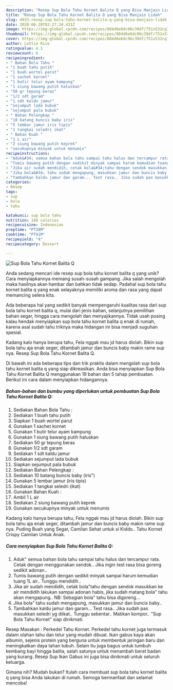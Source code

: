 ```yaml
---
description: "Resep Sup Bola Tahu Kornet Balita Q yang Bisa Manjain Lidah"
title: "Resep Sup Bola Tahu Kornet Balita Q yang Bisa Manjain Lidah"
slug: 4933-resep-sup-bola-tahu-kornet-balita-q-yang-bisa-manjain-lidah
date: 2020-06-20T02:27:24.431Z
image: https://img-global.cpcdn.com/recipes/884d6e6dc96c39df/751x532cq70/sup-bola-tahu-kornet-balita-q-foto-resep-utama.jpg
thumbnail: https://img-global.cpcdn.com/recipes/884d6e6dc96c39df/751x532cq70/sup-bola-tahu-kornet-balita-q-foto-resep-utama.jpg
cover: https://img-global.cpcdn.com/recipes/884d6e6dc96c39df/751x532cq70/sup-bola-tahu-kornet-balita-q-foto-resep-utama.jpg
author: Lottie Rice
ratingvalue: 4.1
reviewcount: 6
recipeingredient:
- " Bahan Bola Tahu "
- "1 buah tahu putih"
- "1 buah wortel parut"
- "1 sachet kornet"
- "1 butir telur ayam kampung"
- "1 siung bawang putih haluskan"
- "50 gr tepung beras"
- "1/2 sdt garam"
- "1 sdt kaldu jamur"
- "sejumput lada bubuk"
- "sejumput pala bubuk"
- " Bahan Pelengkap "
- "10 batang buncis baby iris"
- "5 lembar jamur iris tipis"
- "1 tangkai seledri ikat"
- " Bahan Kuah "
- "1 L air"
- "2 siung bawang putih keprek"
- "secukupnya minyak untuk menumis"
recipeinstructions:
- "Aduk&#34; semua bahan bola tahu sampai tahu halus dan tercampur rata. Cetak dengan menggunakan sendok.. Jika ingin test rasa bisa goreng sedikit adonan.."
- "Tumis bawang putih dengan sedikit minyak sampai harum kemudian tuang 1L air.. Tunggu mendidih.."
- "Jika air sudah mendidih, cetak bola&#34;tahu dengan sendok masukkan ke air mendidih lakukan sampai adonan habis, jika sudah matang bola&#34; tahu akan mengapung.. NB: Sebagian bola&#34; tahu bisa digoreng..."
- "Jika bola&#34; tahu sudah mengapung, masukkan jamur dan buncis baby.."
- "Tambahkan kaldu jamur dan garam... Test rasa.. Jika sudah pas masukkan seledri yg diikat.. Tunggu sebentar.. Matikan kompor.. &#34;Sup Bola Tahu Kornet&#34; siap dinikmati."
categories:
- Resep
tags:
- sup
- bola
- tahu

katakunci: sup bola tahu 
nutrition: 148 calories
recipecuisine: Indonesian
preptime: "PT28M"
cooktime: "PT41M"
recipeyield: "4"
recipecategory: Dessert

---
```



![Sup Bola Tahu Kornet Balita Q](https://img-global.cpcdn.com/recipes/884d6e6dc96c39df/751x532cq70/sup-bola-tahu-kornet-balita-q-foto-resep-utama.jpg)

Anda sedang mencari ide resep sup bola tahu kornet balita q yang unik? Cara menyiapkannya memang susah-susah gampang. Jika salah mengolah maka hasilnya akan hambar dan bahkan tidak sedap. Padahal sup bola tahu kornet balita q yang enak selayaknya memiliki aroma dan rasa yang dapat memancing selera kita.

Ada beberapa hal yang sedikit banyak mempengaruhi kualitas rasa dari sup bola tahu kornet balita q, mulai dari jenis bahan, selanjutnya pemilihan bahan segar, hingga cara mengolah dan menyajikannya. Tidak usah pusing kalau hendak menyiapkan sup bola tahu kornet balita q enak di rumah, karena asal sudah tahu triknya maka hidangan ini bisa menjadi suguhan spesial.

Kadang kalo hanya berupa tahu, Fela nggak mau jd harus diolah. Bikin sup bola tahu aja enak seger, ditambah jamur dan buncis baby makin rame sup nya. Resep Sup Bola Tahu Kornet Balita Q.


Di bawah ini ada beberapa tips dan trik praktis dalam mengolah sup bola tahu kornet balita q yang siap dikreasikan. Anda bisa menyiapkan Sup Bola Tahu Kornet Balita Q menggunakan 19 bahan dan 5 tahap pembuatan. Berikut ini cara dalam menyiapkan hidangannya.

<!--inarticleads1-->

##### Bahan-bahan dan bumbu yang diperlukan untuk pembuatan Sup Bola Tahu Kornet Balita Q:

1. Sediakan  Bahan Bola Tahu :
1. Sediakan 1 buah tahu putih
1. Siapkan 1 buah wortel parut
1. Gunakan 1 sachet kornet
1. Gunakan 1 butir telur ayam kampung
1. Gunakan 1 siung bawang putih haluskan
1. Sediakan 50 gr tepung beras
1. Gunakan 1/2 sdt garam
1. Sediakan 1 sdt kaldu jamur
1. Sediakan sejumput lada bubuk
1. Siapkan sejumput pala bubuk
1. Sediakan  Bahan Pelengkap :
1. Sediakan 10 batang buncis baby (iris&#34;)
1. Gunakan 5 lembar jamur (iris tipis)
1. Sediakan 1 tangkai seledri (ikat)
1. Gunakan  Bahan Kuah :
1. Ambil 1 L air
1. Sediakan 2 siung bawang putih keprek
1. Gunakan secukupnya minyak untuk menumis


Kadang kalo hanya berupa tahu, Fela nggak mau jd harus diolah. Bikin sup bola tahu aja enak seger, ditambah jamur dan buncis baby makin rame sup nya. Puding Buah yang Segar, Camilan Sehat untuk si Kiddo.. Tahu Kornet Crispy Camilan Untuk Anak. 

<!--inarticleads2-->

##### Cara menyiapkan Sup Bola Tahu Kornet Balita Q:

1. Aduk&#34; semua bahan bola tahu sampai tahu halus dan tercampur rata. Cetak dengan menggunakan sendok.. Jika ingin test rasa bisa goreng sedikit adonan..
1. Tumis bawang putih dengan sedikit minyak sampai harum kemudian tuang 1L air.. Tunggu mendidih..
1. Jika air sudah mendidih, cetak bola&#34;tahu dengan sendok masukkan ke air mendidih lakukan sampai adonan habis, jika sudah matang bola&#34; tahu akan mengapung.. NB: Sebagian bola&#34; tahu bisa digoreng...
1. Jika bola&#34; tahu sudah mengapung, masukkan jamur dan buncis baby..
1. Tambahkan kaldu jamur dan garam... Test rasa.. Jika sudah pas masukkan seledri yg diikat.. Tunggu sebentar.. Matikan kompor.. &#34;Sup Bola Tahu Kornet&#34; siap dinikmati.


Resep Masakan : Perkedel Tahu Kornet. Perkedel tahu kornet juga termasuk dalam olahan tahu dan telur yang mudah dibuat. Ikan gabus kaya akan albumin, sejenis protein yang berguna untuk membentuk jaringan baru dan meningkatkan daya tahan tubuh. Selain itu juga bagus untuk tumbuh kembang bayi hingga balita, salah satunya untuk menambah berat badan yang kurang. Resep Sup Ikan Gabus ini juga bisa dinikmati untuk seluruh keluarga. 

Gimana nih? Mudah bukan? Itulah cara membuat sup bola tahu kornet balita q yang bisa Anda lakukan di rumah. Semoga bermanfaat dan selamat mencoba!
